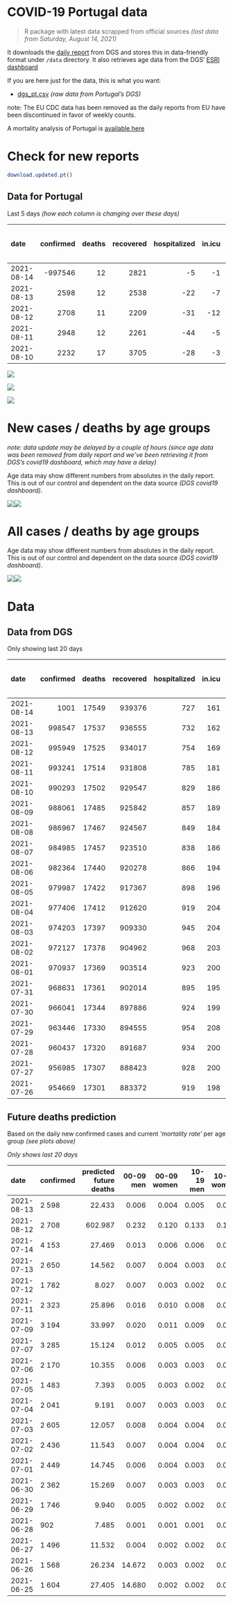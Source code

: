 COVID-19 Portugal data
================

> R package with latest data scrapped from official sources *(last data
> from Saturday, August 14, 2021)*

It downloads the [daily
report](https://covid19.min-saude.pt/relatorio-de-situacao/) from DGS
and stores this in data-friendly format under `/data` directory. It also
retrieves age data from the DGS’ [ESRI
dashboard](https://covid19.min-saude.pt/ponto-de-situacao-atual-em-portugal/)

If you are here just for the data, this is what you want:

-   [dgs\_pt.csv](raw/master/data/dgs_pt.csv) *(raw data from Portugal’s
    DGS)*

note: The EU CDC data has been removed as the daily reports from EU have
been discontinued in favor of weekly counts.

A mortality analysis of Portugal is [available
here](https://averissimo.github.io/covid19-analysis/mortality.html)

# Check for new reports

``` r
download.updated.pt()
```

## Data for Portugal

Last 5 days *(how each column is changing over these days)*

| date       | confirmed | deaths | recovered | hospitalized | in.icu | first vaccine | second vaccine | confirmed m 00-09 | confirmed w 00-09 | confirmed m 10-19 | confirmed w 10-19 | confirmed m 20-29 | confirmed w 20-29 | confirmed m 30-39 | confirmed w 30-39 | confirmed m 40-49 | confirmed w 40-49 | confirmed m 50-59 | confirmed w 50-59 | confirmed m 60-69 | confirmed w 60-69 | confirmed m 70-79 | confirmed w 70-79 | confirmed m 80+ | confirmed w 80+ | death m 00-09 | death w 00-09 | death m 10-19 | death w 10-19 | death m 20-29 | death w 20-29 | death m 30-39 | death w 30-39 | death m 40-49 | death w 40-49 | death m 50-59 | death w 50-59 | death m 60-69 | death w 60-69 | death m 70-79 | death w 70-79 | death m 80+ | death w 80+ |
|:-----------|----------:|-------:|----------:|-------------:|-------:|--------------:|---------------:|------------------:|------------------:|------------------:|------------------:|------------------:|------------------:|------------------:|------------------:|------------------:|------------------:|------------------:|------------------:|------------------:|------------------:|------------------:|------------------:|----------------:|----------------:|--------------:|--------------:|--------------:|--------------:|--------------:|--------------:|--------------:|--------------:|--------------:|--------------:|--------------:|--------------:|--------------:|--------------:|--------------:|--------------:|------------:|------------:|
| 2021-08-14 |   -997546 |     12 |      2821 |           -5 |     -1 |         78432 |          39936 |                NA |                NA |                NA |                NA |                NA |                NA |                NA |                NA |                NA |                NA |                NA |                NA |                NA |                NA |                NA |                NA |              NA |              NA |            NA |            NA |            NA |            NA |            NA |            NA |            NA |            NA |            NA |            NA |            NA |            NA |            NA |            NA |            NA |            NA |          NA |          NA |
| 2021-08-13 |      2598 |     12 |      2538 |          -22 |     -7 |         46075 |          45128 |                97 |               106 |               271 |               259 |               359 |               351 |               169 |               163 |               118 |               172 |               114 |               119 |                58 |                79 |                34 |                33 |              39 |              49 |             0 |             0 |             0 |             0 |             1 |             0 |             0 |             0 |             0 |             0 |             0 |             0 |             2 |             0 |             2 |             1 |           3 |           3 |
| 2021-08-12 |      2708 |     11 |      2209 |          -31 |    -12 |         61103 |          31509 |                NA |                NA |                NA |                NA |                NA |                NA |                NA |                NA |                NA |                NA |                NA |                NA |                NA |                NA |                NA |                NA |              NA |              NA |            NA |            NA |            NA |            NA |            NA |            NA |            NA |            NA |            NA |            NA |            NA |            NA |            NA |            NA |            NA |            NA |          NA |          NA |
| 2021-08-11 |      2948 |     12 |      2261 |          -44 |     -5 |         63031 |          37773 |                NA |                NA |                NA |                NA |                NA |                NA |                NA |                NA |                NA |                NA |                NA |                NA |                NA |                NA |                NA |                NA |              NA |              NA |            NA |            NA |            NA |            NA |            NA |            NA |            NA |            NA |            NA |            NA |            NA |            NA |            NA |            NA |            NA |            NA |          NA |          NA |
| 2021-08-10 |      2232 |     17 |      3705 |          -28 |     -3 |         50065 |          36325 |                NA |                NA |                NA |                NA |                NA |                NA |                NA |                NA |                NA |                NA |                NA |                NA |                NA |                NA |                NA |                NA |              NA |              NA |            NA |            NA |            NA |            NA |            NA |            NA |            NA |            NA |            NA |            NA |            NA |            NA |            NA |            NA |            NA |            NA |          NA |          NA |

![](README_files/figure-gfm/totals-1.svg)<!-- -->

![](README_files/figure-gfm/differential-1.svg)<!-- -->

![](README_files/figure-gfm/differential_7days-1.svg)<!-- -->

# New cases / deaths by age groups

*note: data update may be delayed by a couple of hours (since age data
was been removed from daily report and we’ve been retrieving it from
DGS’s covid19 dashboard, which may have a delay)*

Age data may show different numbers from absolutes in the daily report.
This is out of our control and dependent on the data source *(DGS
covid19 dashboard)*.

![](README_files/figure-gfm/new_cases_deaths-1.svg)<!-- -->![](README_files/figure-gfm/new_cases_deaths-2.svg)<!-- -->

# All cases / deaths by age groups

Age data may show different numbers from absolutes in the daily report.
This is out of our control and dependent on the data source *(DGS
covid19 dashboard)*.

![](README_files/figure-gfm/total_cases_deaths-1.svg)<!-- -->![](README_files/figure-gfm/total_cases_deaths-2.svg)<!-- -->

# Data

## Data from DGS

Only showing last 20 days

| date       | confirmed | deaths | recovered | hospitalized | in.icu | confirmed m 00-09 | confirmed w 00-09 | confirmed m 10-19 | confirmed w 10-19 | confirmed m 20-29 | confirmed w 20-29 | confirmed m 30-39 | confirmed w 30-39 | confirmed m 40-49 | confirmed w 40-49 | confirmed m 50-59 | confirmed w 50-59 | confirmed m 60-69 | confirmed w 60-69 | confirmed m 70-79 | confirmed w 70-79 | confirmed m 80+ | confirmed w 80+ | death m 00-09 | death w 00-09 | death m 10-19 | death w 10-19 | death m 20-29 | death w 20-29 | death m 30-39 | death w 30-39 | death m 40-49 | death w 40-49 | death m 50-59 | death w 50-59 | death m 60-69 | death w 60-69 | death m 70-79 | death w 70-79 | death m 80+ | death w 80+ | first vaccine | second vaccine |
|:-----------|----------:|-------:|----------:|-------------:|-------:|------------------:|------------------:|------------------:|------------------:|------------------:|------------------:|------------------:|------------------:|------------------:|------------------:|------------------:|------------------:|------------------:|------------------:|------------------:|------------------:|----------------:|----------------:|--------------:|--------------:|--------------:|--------------:|--------------:|--------------:|--------------:|--------------:|--------------:|--------------:|--------------:|--------------:|--------------:|--------------:|--------------:|--------------:|------------:|------------:|--------------:|---------------:|
| 2021-08-14 |      1001 |  17549 |    939376 |          727 |    161 |                NA |                NA |                NA |                NA |                NA |                NA |                NA |                NA |                NA |                NA |                NA |                NA |                NA |                NA |                NA |                NA |              NA |              NA |            NA |            NA |            NA |            NA |            NA |            NA |            NA |            NA |            NA |            NA |            NA |            NA |            NA |            NA |            NA |            NA |          NA |          NA |       7280047 |        5528274 |
| 2021-08-13 |    998547 |  17537 |    936555 |          732 |    162 |             30525 |             29371 |             51066 |             51479 |             76072 |             81681 |             69210 |             78634 |             73054 |             89910 |             61520 |             77444 |             45018 |             49221 |             28485 |             31982 |           24443 |           48746 |             2 |             1 |             1 |             1 |             8 |             5 |            25 |            20 |           103 |            66 |           350 |           147 |          1107 |           483 |          2351 |          1402 |        5263 |        6202 |       7201615 |        5488338 |
| 2021-08-12 |    995949 |  17525 |    934017 |          754 |    169 |             30428 |             29265 |             50795 |             51220 |             75713 |             81330 |             69041 |             78471 |             72936 |             89738 |             61406 |             77325 |             44960 |             49142 |             28451 |             31949 |           24404 |           48697 |             2 |             1 |             1 |             1 |             7 |             5 |            25 |            20 |           103 |            66 |           350 |           147 |          1105 |           483 |          2349 |          1401 |        5260 |        6199 |       7155540 |        5443210 |
| 2021-08-11 |    993241 |  17514 |    931808 |          785 |    181 |                NA |                NA |                NA |                NA |                NA |                NA |                NA |                NA |                NA |                NA |                NA |                NA |                NA |                NA |                NA |                NA |              NA |              NA |            NA |            NA |            NA |            NA |            NA |            NA |            NA |            NA |            NA |            NA |            NA |            NA |            NA |            NA |            NA |            NA |          NA |          NA |       7094437 |        5411701 |
| 2021-08-10 |    990293 |  17502 |    929547 |          829 |    186 |                NA |                NA |                NA |                NA |                NA |                NA |                NA |                NA |                NA |                NA |                NA |                NA |                NA |                NA |                NA |                NA |              NA |              NA |            NA |            NA |            NA |            NA |            NA |            NA |            NA |            NA |            NA |            NA |            NA |            NA |            NA |            NA |            NA |            NA |          NA |          NA |       7031406 |        5373928 |
| 2021-08-09 |    988061 |  17485 |    925842 |          857 |    189 |                NA |                NA |                NA |                NA |                NA |                NA |                NA |                NA |                NA |                NA |                NA |                NA |                NA |                NA |                NA |                NA |              NA |              NA |            NA |            NA |            NA |            NA |            NA |            NA |            NA |            NA |            NA |            NA |            NA |            NA |            NA |            NA |            NA |            NA |          NA |          NA |       6981341 |        5337603 |
| 2021-08-08 |    986967 |  17467 |    924567 |          849 |    184 |                NA |                NA |                NA |                NA |                NA |                NA |                NA |                NA |                NA |                NA |                NA |                NA |                NA |                NA |                NA |                NA |              NA |              NA |            NA |            NA |            NA |            NA |            NA |            NA |            NA |            NA |            NA |            NA |            NA |            NA |            NA |            NA |            NA |            NA |          NA |          NA |       6959984 |        5313927 |
| 2021-08-07 |    984985 |  17457 |    923510 |          838 |    186 |                NA |                NA |                NA |                NA |                NA |                NA |                NA |                NA |                NA |                NA |                NA |                NA |                NA |                NA |                NA |                NA |              NA |              NA |            NA |            NA |            NA |            NA |            NA |            NA |            NA |            NA |            NA |            NA |            NA |            NA |            NA |            NA |            NA |            NA |          NA |          NA |       6924895 |        5261530 |
| 2021-08-06 |    982364 |  17440 |    920278 |          866 |    194 |                NA |                NA |                NA |                NA |                NA |                NA |                NA |                NA |                NA |                NA |                NA |                NA |                NA |                NA |                NA |                NA |              NA |              NA |            NA |            NA |            NA |            NA |            NA |            NA |            NA |            NA |            NA |            NA |            NA |            NA |            NA |            NA |            NA |            NA |          NA |          NA |       6884703 |        5200840 |
| 2021-08-05 |    979987 |  17422 |    917367 |          898 |    196 |                NA |                NA |                NA |                NA |                NA |                NA |                NA |                NA |                NA |                NA |                NA |                NA |                NA |                NA |                NA |                NA |              NA |              NA |            NA |            NA |            NA |            NA |            NA |            NA |            NA |            NA |            NA |            NA |            NA |            NA |            NA |            NA |            NA |            NA |          NA |          NA |       6847225 |        5135830 |
| 2021-08-04 |    977406 |  17412 |    912620 |          919 |    204 |                NA |                NA |                NA |                NA |                NA |                NA |                NA |                NA |                NA |                NA |                NA |                NA |                NA |                NA |                NA |                NA |              NA |              NA |            NA |            NA |            NA |            NA |            NA |            NA |            NA |            NA |            NA |            NA |            NA |            NA |            NA |            NA |            NA |            NA |          NA |          NA |       6800840 |        5076293 |
| 2021-08-03 |    974203 |  17397 |    909330 |          945 |    204 |                NA |                NA |                NA |                NA |                NA |                NA |                NA |                NA |                NA |                NA |                NA |                NA |                NA |                NA |                NA |                NA |              NA |              NA |            NA |            NA |            NA |            NA |            NA |            NA |            NA |            NA |            NA |            NA |            NA |            NA |            NA |            NA |            NA |            NA |          NA |          NA |            NA |             NA |
| 2021-08-02 |    972127 |  17378 |    904962 |          968 |    203 |                NA |                NA |                NA |                NA |                NA |                NA |                NA |                NA |                NA |                NA |                NA |                NA |                NA |                NA |                NA |                NA |              NA |              NA |            NA |            NA |            NA |            NA |            NA |            NA |            NA |            NA |            NA |            NA |            NA |            NA |            NA |            NA |            NA |            NA |          NA |          NA |       6772846 |        5019116 |
| 2021-08-01 |    970937 |  17369 |    903514 |          923 |    200 |                NA |                NA |                NA |                NA |                NA |                NA |                NA |                NA |                NA |                NA |                NA |                NA |                NA |                NA |                NA |                NA |              NA |              NA |            NA |            NA |            NA |            NA |            NA |            NA |            NA |            NA |            NA |            NA |            NA |            NA |            NA |            NA |            NA |            NA |          NA |          NA |       6728838 |        4927955 |
| 2021-07-31 |    968631 |  17361 |    902014 |          895 |    195 |                NA |                NA |                NA |                NA |                NA |                NA |                NA |                NA |                NA |                NA |                NA |                NA |                NA |                NA |                NA |                NA |              NA |              NA |            NA |            NA |            NA |            NA |            NA |            NA |            NA |            NA |            NA |            NA |            NA |            NA |            NA |            NA |            NA |            NA |          NA |          NA |       6696690 |        4870991 |
| 2021-07-30 |    966041 |  17344 |    897886 |          924 |    199 |                NA |                NA |                NA |                NA |                NA |                NA |                NA |                NA |                NA |                NA |                NA |                NA |                NA |                NA |                NA |                NA |              NA |              NA |            NA |            NA |            NA |            NA |            NA |            NA |            NA |            NA |            NA |            NA |            NA |            NA |            NA |            NA |            NA |            NA |          NA |          NA |       6662914 |        4811344 |
| 2021-07-29 |    963446 |  17330 |    894555 |          954 |    208 |                NA |                NA |                NA |                NA |                NA |                NA |                NA |                NA |                NA |                NA |                NA |                NA |                NA |                NA |                NA |                NA |              NA |              NA |            NA |            NA |            NA |            NA |            NA |            NA |            NA |            NA |            NA |            NA |            NA |            NA |            NA |            NA |            NA |            NA |          NA |          NA |       6633199 |        4753260 |
| 2021-07-28 |    960437 |  17320 |    891687 |          934 |    200 |                NA |                NA |                NA |                NA |                NA |                NA |                NA |                NA |                NA |                NA |                NA |                NA |                NA |                NA |                NA |                NA |              NA |              NA |            NA |            NA |            NA |            NA |            NA |            NA |            NA |            NA |            NA |            NA |            NA |            NA |            NA |            NA |            NA |            NA |          NA |          NA |       6605125 |        4694022 |
| 2021-07-27 |    956985 |  17307 |    888423 |          928 |    200 |                NA |                NA |                NA |                NA |                NA |                NA |                NA |                NA |                NA |                NA |                NA |                NA |                NA |                NA |                NA |                NA |              NA |              NA |            NA |            NA |            NA |            NA |            NA |            NA |            NA |            NA |            NA |            NA |            NA |            NA |            NA |            NA |            NA |            NA |          NA |          NA |       6577209 |        4636317 |
| 2021-07-26 |    954669 |  17301 |    883372 |          919 |    198 |                NA |                NA |                NA |                NA |                NA |                NA |                NA |                NA |                NA |                NA |                NA |                NA |                NA |                NA |                NA |                NA |              NA |              NA |            NA |            NA |            NA |            NA |            NA |            NA |            NA |            NA |            NA |            NA |            NA |            NA |            NA |            NA |            NA |            NA |          NA |          NA |       6551567 |        4575617 |

## Future deaths prediction

Based on the daily new confirmed cases and current *‘mortality rate’*
per age group *(see plots above)*

*Only shows last 20 days*

| date       | confirmed | predicted future deaths | 00-09 men | 00-09 women | 10-19 men | 10-19 women | 20-29 men | 20-29 women | 30-39 men | 30-39 women | 40-49 men | 40-49 women | 50-59 men | 50-59 women | 60-69 men | 60-69 women | 70-79 men | 70-79 women | 80+ men | 80+ women |
|:-----------|:----------|------------------------:|----------:|------------:|----------:|------------:|----------:|------------:|----------:|------------:|----------:|------------:|----------:|------------:|----------:|------------:|----------:|------------:|--------:|----------:|
| 2021-08-13 | 2 598     |                  22.433 |     0.006 |       0.004 |     0.005 |       0.005 |     0.038 |       0.021 |     0.061 |       0.041 |     0.166 |       0.126 |     0.649 |       0.226 |     1.426 |       0.775 |     2.806 |       1.447 |   8.397 |     6.234 |
| 2021-08-12 | 2 708     |                 602.987 |     0.232 |       0.120 |     0.133 |       0.132 |     1.070 |       0.572 |     2.420 |       1.665 |     7.054 |       4.154 |    17.204 |       6.759 |    46.795 |      20.362 |    93.264 |      57.339 | 163.426 |   180.286 |
| 2021-07-14 | 4 153     |                  27.469 |     0.013 |       0.006 |     0.006 |       0.006 |     0.060 |       0.032 |     0.140 |       0.090 |     0.430 |       0.242 |     0.740 |       0.306 |     2.016 |       0.981 |     5.200 |       3.069 |   6.244 |     7.888 |
| 2021-07-13 | 2 650     |                  14.562 |     0.007 |       0.004 |     0.003 |       0.003 |     0.042 |       0.020 |     0.089 |       0.056 |     0.312 |       0.156 |     0.637 |       0.209 |     1.402 |       0.726 |     2.394 |       1.622 |   3.445 |     3.435 |
| 2021-07-12 | 1 782     |                   8.027 |     0.007 |       0.003 |     0.002 |       0.002 |     0.024 |       0.012 |     0.070 |       0.044 |     0.199 |       0.088 |     0.398 |       0.158 |     0.590 |       0.471 |     1.238 |       1.227 |   1.077 |     2.417 |
| 2021-07-11 | 2 323     |                  25.896 |     0.016 |       0.010 |     0.008 |       0.009 |     0.073 |       0.040 |     0.180 |       0.119 |     0.540 |       0.327 |     1.212 |       0.494 |     3.025 |       1.138 |     4.539 |       3.332 |   4.091 |     6.743 |
| 2021-07-09 | 3 194     |                  33.997 |     0.020 |       0.011 |     0.009 |       0.010 |     0.086 |       0.050 |     0.213 |       0.151 |     0.723 |       0.382 |     1.172 |       0.475 |     3.369 |       1.511 |     5.117 |       3.551 |   6.460 |    10.687 |
| 2021-07-07 | 3 285     |                  15.124 |     0.012 |       0.005 |     0.005 |       0.005 |     0.043 |       0.023 |     0.111 |       0.075 |     0.347 |       0.212 |     0.677 |       0.283 |     1.869 |       0.854 |     3.384 |       1.885 |   2.153 |     3.181 |
| 2021-07-06 | 2 170     |                  10.355 |     0.006 |       0.003 |     0.003 |       0.003 |     0.032 |       0.016 |     0.078 |       0.048 |     0.275 |       0.139 |     0.506 |       0.177 |     0.762 |       0.579 |     2.311 |       1.052 |   2.584 |     1.781 |
| 2021-07-05 | 1 483     |                   7.393 |     0.005 |       0.003 |     0.002 |       0.002 |     0.020 |       0.011 |     0.051 |       0.036 |     0.154 |       0.090 |     0.262 |       0.125 |     0.787 |       0.236 |     1.733 |       1.008 |   1.723 |     1.145 |
| 2021-07-04 | 2 041     |                   9.191 |     0.007 |       0.003 |     0.003 |       0.003 |     0.027 |       0.015 |     0.070 |       0.048 |     0.216 |       0.120 |     0.404 |       0.182 |     0.885 |       0.451 |     1.898 |       1.140 |   1.938 |     1.781 |
| 2021-07-03 | 2 605     |                  12.057 |     0.008 |       0.004 |     0.004 |       0.004 |     0.036 |       0.018 |     0.096 |       0.068 |     0.265 |       0.158 |     0.586 |       0.194 |     1.525 |       0.491 |     1.816 |       1.490 |   2.368 |     2.926 |
| 2021-07-02 | 2 436     |                  11.543 |     0.007 |       0.004 |     0.004 |       0.003 |     0.036 |       0.018 |     0.091 |       0.054 |     0.255 |       0.126 |     0.501 |       0.173 |     1.303 |       0.530 |     1.898 |       1.666 |   2.584 |     2.290 |
| 2021-07-01 | 2 449     |                  14.745 |     0.006 |       0.004 |     0.003 |       0.003 |     0.034 |       0.019 |     0.081 |       0.054 |     0.248 |       0.162 |     0.546 |       0.224 |     1.426 |       0.648 |     3.466 |       1.841 |   2.799 |     3.181 |
| 2021-06-30 | 2 362     |                  15.269 |     0.007 |       0.003 |     0.003 |       0.004 |     0.032 |       0.015 |     0.077 |       0.049 |     0.275 |       0.156 |     0.660 |       0.222 |     1.303 |       0.589 |     2.889 |       1.753 |   4.306 |     2.926 |
| 2021-06-29 | 1 746     |                   9.940 |     0.005 |       0.002 |     0.002 |       0.002 |     0.022 |       0.012 |     0.061 |       0.041 |     0.217 |       0.111 |     0.398 |       0.165 |     1.057 |       0.461 |     2.311 |       1.227 |   1.938 |     1.908 |
| 2021-06-28 | 902       |                   7.485 |     0.001 |       0.001 |     0.001 |       0.001 |     0.010 |       0.006 |     0.030 |       0.023 |     0.111 |       0.048 |     0.307 |       0.101 |     0.615 |       0.304 |     0.825 |       0.658 |   2.153 |     2.290 |
| 2021-06-27 | 1 496     |                  11.532 |     0.004 |       0.002 |     0.002 |       0.002 |     0.019 |       0.010 |     0.043 |       0.032 |     0.165 |       0.101 |     0.404 |       0.161 |     1.057 |       0.481 |     1.238 |       0.921 |   4.091 |     2.799 |
| 2021-06-26 | 1 568     |                  26.234 |    14.672 |       0.003 |     0.002 |       0.002 |     0.018 |       0.010 |     0.055 |       0.038 |     0.168 |       0.106 |     0.398 |       0.182 |     0.861 |       0.314 |     1.981 |       1.140 |   3.230 |     3.054 |
| 2021-06-25 | 1 604     |                  27.405 |    14.680 |       0.002 |     0.002 |       0.002 |     0.017 |       0.010 |     0.045 |       0.035 |     0.185 |       0.097 |     0.461 |       0.199 |     0.861 |       0.500 |     3.301 |       1.096 |   3.876 |     2.036 |

